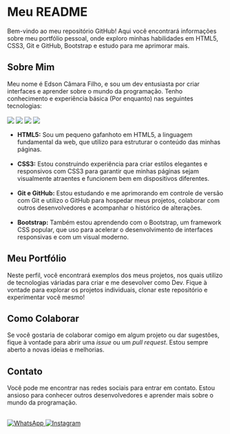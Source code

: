 <h1>Meu README</h1>

<p>Bem-vindo ao meu repositório GitHub! Aqui você encontrará informações sobre meu portfólio pessoal, onde exploro minhas habilidades em HTML5, CSS3, Git e GitHub, Bootstrap e estudo para me aprimorar mais.</p>

<h2>Sobre Mim</h2>

<p>Meu nome é Edson Câmara Filho, e sou um dev entusiasta por criar interfaces e aprender sobre o mundo da programação. Tenho conhecimento e experiência básica (Por enquanto) nas seguintes tecnologias:
<br>
<br>
<img src="https://img.shields.io/badge/HTML5-E34F26?style=for-the-badge&logo=html5&logoColor=white"/>
<img src="https://img.shields.io/badge/CSS3-1572B6?style=for-the-badge&logo=css3&logoColor=white"/>
<img src="https://img.shields.io/badge/Bootstrap-563D7C?style=for-the-badge&logo=bootstrap&logoColor=white"/>
<img src="https://img.shields.io/badge/Git-E34F26?style=for-the-badge&logo=git&logoColor=white"/>
  
</p>

<ul>
  <li><strong>HTML5:</strong> Sou um pequeno gafanhoto em HTML5, a linguagem fundamental da web, que utilizo para estruturar o conteúdo das minhas páginas.</li>
  <br>
  <li><strong>CSS3:</strong> Estou construindo experiência para criar estilos elegantes e responsivos com CSS3 para garantir que minhas páginas sejam visualmente atraentes e funcionem bem em dispositivos diferentes.</li>
   <br>
  <li><strong>Git e GitHub:</strong> Estou estudando e me aprimorando em controle de versão com Git e utilizo o GitHub para hospedar meus projetos, colaborar com outros desenvolvedores e acompanhar o histórico de alterações.</li>
   <br>
  <li><strong>Bootstrap:</strong> Também estou aprendendo com o Bootstrap, um framework CSS popular, que uso para acelerar o desenvolvimento de interfaces responsivas e com um visual moderno.</li>
</ul>

<h2>Meu Portfólio</h2>

<p>Neste perfil, você encontrará exemplos dos meus projetos, nos quais utilizo de tecnologias váriadas para criar e me desevolver como Dev. 
Fique à vontade para explorar os projetos individuais, clonar este repositório e experimentar você mesmo!</p>

<h2>Como Colaborar</h2>

<p>Se você gostaria de colaborar comigo em algum projeto ou dar sugestões, fique à vontade para abrir uma <em>issue</em> ou um <em>pull request</em>. Estou sempre aberto a novas ideias e melhorias.</p>

<h2>Contato</h2>

<p>Você pode me encontrar nas redes sociais para entrar em contato. Estou ansioso para conhecer outros desenvolvedores e aprender mais sobre o mundo da programação.</p>

<br>

<a href="https://api.whatsapp.com/send?phone=5554981212665">
  <img src="https://img.shields.io/badge/WhatsApp-25D366?style=for-the-badge&logo=whatsapp&logoColor=white" alt="WhatsApp">
</a>

<a href="https://www.instagram.com/edsoncamarafilhoo/">
  <img src="https://img.shields.io/badge/Instagram-E4405F?style=for-the-badge&logo=instagram&logoColor=white" alt="Instagram">
</a>

</body>

